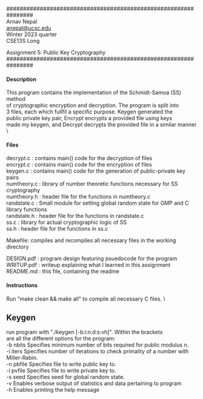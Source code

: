 ################################################################ \
Arnav Nepal \
anepal@ucsc.edu \
Winter 2023 quarter \
CSE13S Long

Assignment 5: Public Key Cryptography \
################################################################

#### Description

This program contains the implementation of the Schmidt-Samoa (SS) method \
of cryptographic encryption and decryption. The program is split into \
3 files, each which fullfil a specific purpose. Keygen generated the \
public private key pair, Encrypt encrypts a provided file using keys \
made my keygen, and Decrypt decrypts the provided file in a similar manner \

#### Files
decrypt.c : contains main() code for the decryption of files \
encrypt.c : contains main() code for the encryption of files \
keygen.c : contains main() code for the generation of public-private key pairs \
numtheory.c : library of number theoretic functions necessary for SS cryptography \
numtheory.h : header file for the functions in numtheory.c \
randstate.c : Small module for setting global random state for GMP and C library functions \
randstate.h : header file for the functions in randstate.c \
ss.c : library for actual cryptographic logic of SS \
ss.h : header file for the functions in ss.c

Makefile: compiles and recompiles all necessary files in the working directory

DESIGN.pdf : program design featuring psuedocode for the program \
WRITUP.pdf : writeup explaining what I learned in this assignment \
README.md : this file, containing the readme

#### Instructions

Run "make clean && make all" to compile all necessary C files. \

## Keygen
run program with "./keygen [-b:i:n:d:s:vh]". Within the brackets \
are all the different options for the program: \
   -b nbits         Specifies minimum number of bits required for public modulus n. \
   -i iters         Specifies number of iterations to check primality of a number with Miller-Rabin. \
   -n pbfile        Specifies file to write public key to. \
   -i pvfile        Specifies file to write private key to. \
   -s seed          Specifies seed for global random state. \
   -v               Enables verbose output of statistics and data pertaining to program \
   -h               Enables printing the help message

